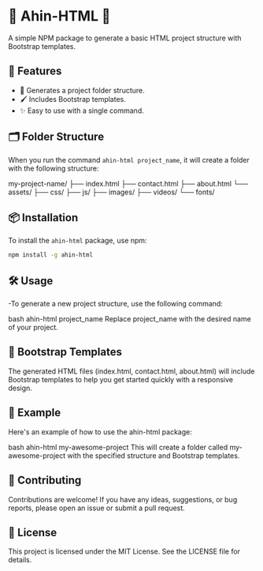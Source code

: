 # 🌟 Ahin-HTML 🌟

A simple NPM package to generate a basic HTML project structure with Bootstrap templates.

## 🚀 Features

- 📁 Generates a project folder structure.
- 🖌️ Includes Bootstrap templates.
- ✨ Easy to use with a single command.

## 🗂️ Folder Structure

When you run the command `ahin-html project_name`, it will create a folder with the following structure:

my-project-name/
├── index.html
├── contact.html
├── about.html
  └── assets/ 
  ├── css/ 
  ├── js/ 
  ├── images/ 
  ├── videos/ 
  └── fonts/


  
## 📦 Installation

To install the `ahin-html` package, use npm:

```bash
npm install -g ahin-html
```
## 🛠️ Usage
-To generate a new project structure, use the following command:

bash
ahin-html project_name
Replace project_name with the desired name of your project.

## 🎨 Bootstrap Templates
The generated HTML files (index.html, contact.html, about.html) will include Bootstrap templates to help you get started quickly with a responsive design.

## 🌟 Example
Here's an example of how to use the ahin-html package:

bash
ahin-html my-awesome-project
This will create a folder called my-awesome-project with the specified structure and Bootstrap templates.

## 🤝 Contributing
Contributions are welcome! If you have any ideas, suggestions, or bug reports, please open an issue or submit a pull request.

## 📜 License
This project is licensed under the MIT License. See the LICENSE file for details.
